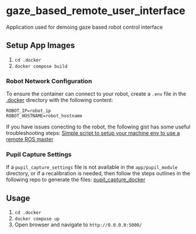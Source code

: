 # gaze_based_remote_user_interface

Application used for demoing gaze based robot control interface


## Setup App Images

1. `cd .docker`
2. `docker compose build`

### Robot Network Configuration

To ensure the container can connect to your robot, create a `.env` file in the [.docker](.docker) directory with the following content:

```
ROBOT_IP=robot_ip
ROBOT_HOSTNAME=robot_hostname
```


If you have issues conecting to the robot, the following gist has some useful troubleshooting steps: [Simple script to setup your machine env to use a remote ROS master ](https://gist.github.com/chfritz/8c2adab45a94e091be77c55b0432ad2e?permalink_comment_id=3519694#gistcomment-3519694)


### Pupil Capture Settings

If a `pupil_capture_settings` file is not available in the `app/pupil_module` directory, or if a recalibration is needed, then follow the steps outlines in the following repo to generate the files: [pupil_capture_docker](https://github.com/AIConLab/pupil_capture_docker)



## Usage

1. `cd .docker`
2. `docker compose up`
3. Open browser and navigate to `http://0.0.0.0:5000/`